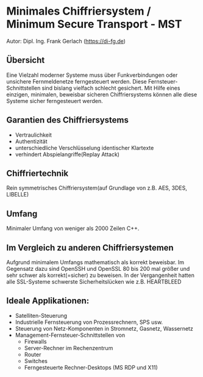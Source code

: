 # Minimales Chiffriersystem / Minimum Secure Transport - MST

Autor: Dipl. Ing. Frank Gerlach (https://di-fg.de)

## Übersicht
Eine Vielzahl moderner Systeme muss über Funkverbindungen oder unsichere Fernmeldenetze ferngesteuert werden. 
Diese Fernsteuer-Schnittstellen sind bislang vielfach schlecht gesichert. Mit Hilfe eines einzigen, minimalen, beweisbar 
sicheren Chiffriersystems können alle diese Systeme sicher ferngesteuert werden.

## Garantien des Chiffriersystems
 - Vertraulichkeit
 - Authentizität
 - unterschiedliche Verschlüsselung identischer Klartexte
 - verhindert Abspielangriffe(Replay Attack)

## Chiffriertechnik
Rein symmetrisches Chiffriersystem(auf Grundlage von z.B. AES, 3DES, LIBELLE)

## Umfang
Minimaler Umfang von weniger als 2000 Zeilen C++. 

## Im Vergleich zu anderen Chiffriersystemen
Aufgrund minimalem Umfangs mathematisch als korrekt beweisbar. Im Gegensatz dazu sind OpenSSH und OpenSSL 
80 bis 200 mal größer und sehr schwer als korrekt(=sicher) zu beweisen. In der Vergangenheit hatten alle
SSL-Systeme schwerste Sicherheitslücken wie z.B. HEARTBLEED

## Ideale Applikationen:
- Satelliten-Steuerung
- Industrielle Fernsteuerung von Prozessrechnern, SPS usw.
- Steuerung von Netz-Komponenten in Stromnetz, Gasnetz, Wassernetz
- Management-Fernsteuer-Schnittstellen von
  - Firewalls
  - Server-Rechner im Rechenzentrum
  - Router
  - Switches
  - Ferngesteuerte Rechner-Desktops (MS RDP und X11)
